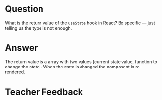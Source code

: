 # Question

What is the return value of the `useState` hook in React? Be specific — just telling us the type is not enough.

# Answer

The return value is a array with two values [current state value, function to change the state]. When the state is changed the component is re-rendered.

# Teacher Feedback
